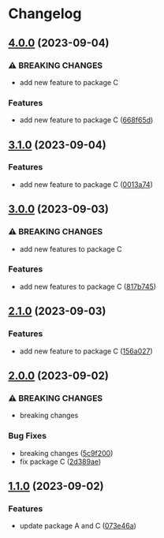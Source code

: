 # Changelog

## [4.0.0](https://github.com/hung-cybo/demo-monorepo-release-please/compare/package-c@3.1.0...package-c@4.0.0) (2023-09-04)


### ⚠ BREAKING CHANGES

* add new feature to package C

### Features

* add new feature to package C ([668f65d](https://github.com/hung-cybo/demo-monorepo-release-please/commit/668f65dada3d974c2937e188210d267b65be0087))

## [3.1.0](https://github.com/hung-cybo/demo-monorepo-release-please/compare/package-c@3.0.0...package-c@3.1.0) (2023-09-04)


### Features

* add new feature to package C ([0013a74](https://github.com/hung-cybo/demo-monorepo-release-please/commit/0013a740593991de5e3ead537033a9b1a14bb836))

## [3.0.0](https://github.com/hung-cybo/demo-monorepo-release-please/compare/package-c@2.1.0...package-c@3.0.0) (2023-09-03)


### ⚠ BREAKING CHANGES

* add new features to package C

### Features

* add new features to package C ([817b745](https://github.com/hung-cybo/demo-monorepo-release-please/commit/817b745c2a888e59e19998dccc1926b0a16dbc9c))

## [2.1.0](https://github.com/hung-cybo/demo-monorepo-release-please/compare/package-c@2.0.0...package-c@2.1.0) (2023-09-03)


### Features

* add new feature to package C ([156a027](https://github.com/hung-cybo/demo-monorepo-release-please/commit/156a027c366ff96270c2f30d02386c9431661814))

## [2.0.0](https://github.com/hung-cybo/demo-monorepo-release-please/compare/package-c@1.1.0...package-c@2.0.0) (2023-09-02)


### ⚠ BREAKING CHANGES

* breaking changes

### Bug Fixes

* breaking changes ([5c9f200](https://github.com/hung-cybo/demo-monorepo-release-please/commit/5c9f2009f2fd2e05fade68bb6d9cbc06badeae6c))
* fix package C ([2d389ae](https://github.com/hung-cybo/demo-monorepo-release-please/commit/2d389ae30071020af41c8fb141fea53e89fac864))

## [1.1.0](https://github.com/hung-cybo/demo-monorepo-release-please/compare/package-c-v1.0.0...package-c@1.1.0) (2023-09-02)


### Features

* update package A and C ([073e46a](https://github.com/hung-cybo/demo-monorepo-release-please/commit/073e46a50744ef11c55edf11ca3d7621ac91ea97))
